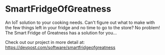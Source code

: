 # SmartFridgeOfGreatness
An IoT solution to your cooking needs. Can't figure out what to make with the few things left in your fridge and no time to go to the store? No problem! The Smart Fridge of Greatness has a solution for you...

Check out our project in more detail at: https://devpost.com/software/smartfridgeofgreatness
